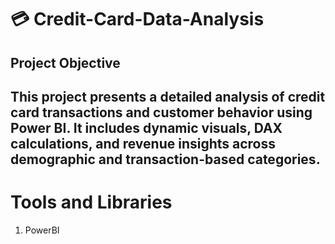 # 💳 Credit-Card-Data-Analysis
## Project Objective
This project presents a detailed analysis of credit card transactions and customer behavior using Power BI. It includes dynamic visuals, DAX calculations, and revenue insights across demographic and transaction-based categories.
---
# Tools and Libraries
1. PowerBI

